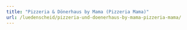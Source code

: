 ```yaml
---
title: "Pizzeria & Dönerhaus by Mama (Pizzeria Mama)"
url: /luedenscheid/pizzeria-und-doenerhaus-by-mama-pizzeria-mama/
---
```

